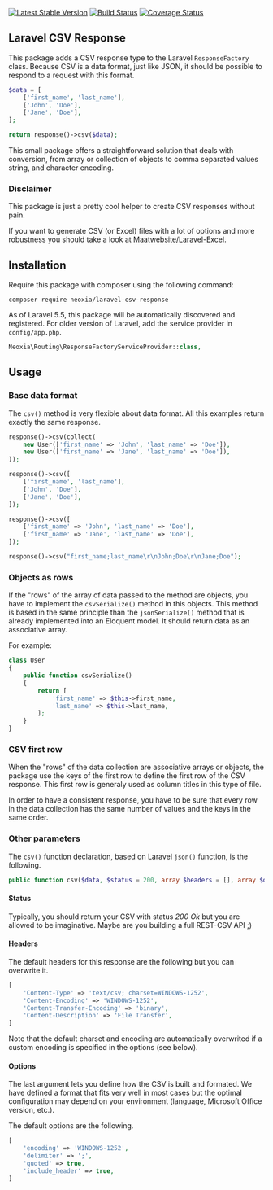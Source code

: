 [![Latest Stable Version](http://img.shields.io/github/release/neoxia/laravel-csv-response.svg)](https://packagist.org/packages/neoxia/laravel-csv-response)
[![Build Status](http://img.shields.io/travis/neoxia/laravel-csv-response.svg)](https://travis-ci.org/neoxia/laravel-csv-response)
[![Coverage Status](http://img.shields.io/coveralls/neoxia/laravel-csv-response.svg)](https://coveralls.io/github/neoxia/laravel-csv-response?branch=master)

## Laravel CSV Response

This package adds a CSV response type to the Laravel `ResponseFactory` class. Because CSV is a data format, just like JSON, it should be possible to respond to a request with this format.

```PHP
$data = [
    ['first_name', 'last_name'],
    ['John', 'Doe'],
    ['Jane', 'Doe'],
];

return response()->csv($data);
```

This small package offers a straightforward solution that deals with conversion, from array or collection of objects to comma separated values string, and character encoding.

### Disclaimer

This package is just a pretty cool helper to create CSV responses without pain.

If you want to generate CSV (or Excel) files with a lot of options and more robustness you should take a look at [Maatwebsite/Laravel-Excel](https://github.com/Maatwebsite/Laravel-Excel).

## Installation

Require this package with composer using the following command:

```
composer require neoxia/laravel-csv-response
```

As of Laravel 5.5, this package will be automatically discovered and registered.
For older version of Laravel, add the service provider in `config/app.php`.

```PHP
Neoxia\Routing\ResponseFactoryServiceProvider::class,
```

## Usage

### Base data format

The `csv()` method is very flexible about data format. All this examples return exactly the same response.

```PHP
response()->csv(collect(
    new User(['first_name' => 'John', 'last_name' => 'Doe']),
    new User(['first_name' => 'Jane', 'last_name' => 'Doe']),
));

response()->csv([
    ['first_name', 'last_name'],
    ['John', 'Doe'],
    ['Jane', 'Doe'],
]);

response()->csv([
    ['first_name' => 'John', 'last_name' => 'Doe'],
    ['first_name' => 'Jane', 'last_name' => 'Doe'],
]);

response()->csv("first_name;last_name\r\nJohn;Doe\r\nJane;Doe");
```

### Objects as rows

If the "rows" of the array of data passed to the method are objects, you have to implement the `csvSerialize()` method in this objects. This method is based in the same principle than the `jsonSerialize()` method that is already implemented into an Eloquent model. It should return data as an associative array.

For example:


```PHP
class User
{
    public function csvSerialize()
    {
        return [
            'first_name' => $this->first_name,
            'last_name' => $this->last_name,
        ];
    }
}
```

### CSV first row

When the "rows" of the data collection are associative arrays or objects, the package use the keys of the first row to define the first row of the CSV response. This first row is generaly used as column titles in this type of file.

In order to have a consistent response, you have to be sure that every row in the data collection has the same number of values and the keys in the same order.

### Other parameters

The `csv()` function declaration, based on Laravel `json()` function, is the following.

```PHP
public function csv($data, $status = 200, array $headers = [], array $options = [])
```

#### Status

Typically, you should return your CSV with status *200 Ok* but you are allowed to be imaginative. Maybe are you building a full REST-CSV API ;)

#### Headers

The default headers for this response are the following but you can overwrite it.

```PHP
[
    'Content-Type' => 'text/csv; charset=WINDOWS-1252',
    'Content-Encoding' => 'WINDOWS-1252',
    'Content-Transfer-Encoding' => 'binary',
    'Content-Description' => 'File Transfer',
]
```

Note that the default charset and encoding are automatically overwrited if a custom encoding is specified in the options (see below).

#### Options

The last argument lets you define how the CSV is built and formated. We have defined a format that fits very well in most cases but the optimal configuration may depend on your environment (language, Microsoft Office version, etc.).

The default options are the following.

```PHP
[
    'encoding' => 'WINDOWS-1252',
    'delimiter' => ';',
    'quoted' => true,
    'include_header' => true,
]
```
